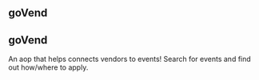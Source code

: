 <h2>goVend</h2>
<h2>goVend</h2>

An aop that helps connects vendors to events! Search for events and find out how/where to apply. 
